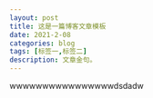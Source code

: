 ```yaml
---
layout: post
title: 这是一篇博客文章模板
date: 2021-2-08
categories: blog
tags: [标签一,标签二]
description: 文章金句。
---
```


wwwwwwwwwwwwwwwwdsdadw












